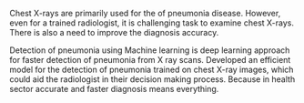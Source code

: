 Chest X-rays are primarily used for the of pneumonia disease. However, even for a trained radiologist, it is challenging task to examine chest X-rays. There is also a need to improve the diagnosis accuracy.

Detection of pneumonia using Machine learning is deep learning approach for faster detection of pneumonia from X ray scans. Developed an efficient model for the detection of pneumonia trained on chest X-ray images, which could aid the radiologist in their decision making process. Because in health sector accurate and faster diagnosis means everything.
